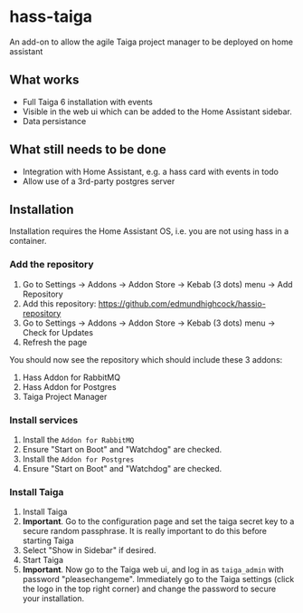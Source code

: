 # hass-taiga
An add-on to allow the agile Taiga project manager to be deployed on home assistant

## What works

- Full Taiga 6 installation with events
- Visible in the web ui which can be added to the Home Assistant sidebar.
- Data persistance

## What still needs to be done

- Integration with Home Assistant, e.g. a hass card with events in todo
- Allow use of a 3rd-party postgres server

## Installation

Installation requires the Home Assistant OS, i.e. you are not using
hass in a container.

### Add the repository

1. Go to Settings -> Addons -> Addon Store -> Kebab (3 dots) menu -> Add Repository
2. Add this repository: https://github.com/edmundhighcock/hassio-repository
3. Go to Settings -> Addons -> Addon Store -> Kebab (3 dots) menu -> Check for Updates
4. Refresh the page

You should now see the repository which should  include these 3 addons:

1. Hass Addon for RabbitMQ
2. Hass Addon for Postgres
2. Taiga Project Manager

### Install services

1. Install the `Addon for RabbitMQ`
2. Ensure "Start on Boot" and "Watchdog" are checked.
3. Install the `Addon for Postgres`
4. Ensure "Start on Boot" and "Watchdog" are checked.

### Install Taiga

1. Install Taiga
2. **Important**. Go to the configuration page and set the taiga secret key to a secure random passphrase. It is really important to do this before starting Taiga
3. Select "Show in Sidebar" if desired.
3. Start Taiga
4. **Important**. Now go to the Taiga web ui, and log in as `taiga_admin` with password "pleasechangeme". Immediately go to the Taiga settings (click the logo in the top right corner) and change the password to secure your installation.


